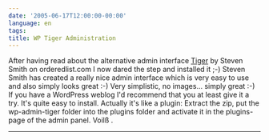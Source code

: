 ```yaml
---
date: '2005-06-17T12:00:00-00:00'
language: en
tags:
title: WP Tiger Administration
---
```



After having read about the alternative admin interface <a href="http://orderedlist.com/wordpress-plugins/wp-tiger-administration">Tiger</a> by Steven Smith on orderedlist.com I now dared the step and installed it ;-) Steven Smith has created a really nice admin interface which is very easy to use and also simply looks great :-) Very simplistic, no images... simply great :-) If you have a WordPress weblog I'd recommend that you at least give it a try. It's quite easy to install. Actually it's like a plugin: Extract the zip, put the wp-admin-tiger folder into the plugins folder and activate it in the plugins-page of the admin panel. Voilß . 

-------------------------------

